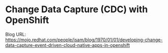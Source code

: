# Change Data Capture (CDC) with OpenShift

Blog URL: https://mojo.redhat.com/people/isam/blog/1970/01/01/developing-change-data-capture-event-driven-cloud-native-apps-in-openshift

